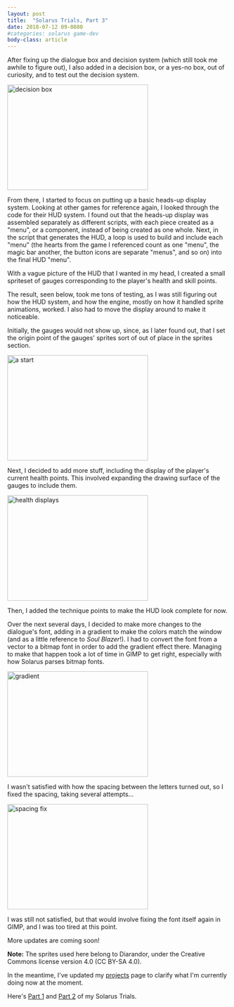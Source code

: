 ```yaml
---
layout: post
title:  "Solarus Trials, Part 3"
date: 2018-07-12 09-0800
#categories: solarus game-dev
body-class: article
---
```


After fixing up the dialogue box and decision system (which still took me awhile to figure out), I also added in a decision box, or a yes-no box, out of curiosity, and to test out the decision system.

<img src="https://i.imgur.com/znqOdSm.png" alt="decision box" title="Curiosity" width="320" height="240" />

From there, I started to focus on putting up a basic heads-up display system. Looking at other games for reference again, I looked through the code for their HUD system. I found out that the heads-up display was assembled separately as different scripts, with each piece created as a "menu", or a component, instead of being created as one whole. Next, in the script that generates the HUD, a loop is used to build and include each "menu" (the hearts from the game I referenced count as one "menu", the magic bar another, the button icons are separate "menus", and so on) into the final HUD "menu".

With a vague picture of the HUD that I wanted in my head, I created a small spriteset of gauges corresponding to the player's health and skill points.

The result, seen below, took me tons of testing, as I was still figuring out how the HUD system, and how the engine, mostly on how it handled sprite animations, worked. I also had to move the display around to make it noticeable. 

Initially, the gauges would not show up, since, as I later found out, that I set the origin point of the gauges' sprites sort of out of place in the sprites section.

<img src="https://i.imgur.com/FdiBr3E.png" alt="a start" title="Not-So-Well Placed, But a Good Start!" width="320" height="240" />

Next, I decided to add more stuff, including the display of the player's current health points. This involved expanding the drawing surface of the gauges to include them.

<img src="https://i.imgur.com/xyOKRbC.png" alt="health displays" title="Health Display Yay!" width="320" height="240" />

Then, I added the technique points to make the HUD look complete for now.

Over the next several days, I decided to make more changes to the dialogue's font, adding in a gradient to make the colors match the window (and as a little reference to *Soul Blazer*!). I had to convert the font from a vector to a bitmap font in order to add the gradient effect there. Managing to make that happen took a lot of time in GIMP to get right, especially with how Solarus parses bitmap fonts. 

<img src="https://i.imgur.com/69s5fCS.png" alt="gradient" title="Gradient Font" width="320" height="240" />

I wasn't satisfied with how the spacing between the letters turned out, so I fixed the spacing, taking several attempts...

<img src="https://i.imgur.com/Jw6oFQ6.png" alt="spacing fix" title="Spacing Fix" width="320" height="240" />

I was still not satisfied, but that would involve fixing the font itself again in GIMP, and I was too tired at this point.

More updates are coming soon!

**Note:** The sprites used here belong to Diarandor, under the Creative Commons license version 4.0 (CC BY-SA 4.0).

In the meantime, I've updated my [projects][projs] page to clarify what I'm currently doing now at the moment.

Here's [Part 1][pt1] and [Part 2][pt2] of my Solarus Trials.

[projs]: https://boaromayo.net/projs
[pt1]:   https://boaromayo.net/2018/06/19/solarus-trials.html
[pt2]:	 https://boaromayo.net/2018/06/21/solarus-trials-2.html